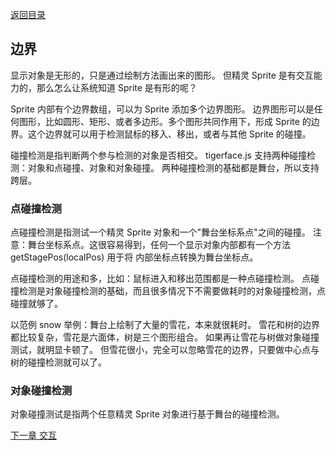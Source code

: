 [返回目录](readme.md)

## 边界

显示对象是无形的，只是通过绘制方法画出来的图形。
但精灵 Sprite 是有交互能力的，那么怎么让系统知道 Sprite 是有形的呢？

Sprite 内部有个边界数组，可以为 Sprite 添加多个边界图形。
边界图形可以是任何图形，比如圆形、矩形、或者多边形。多个图形共同作用下，形成
Sprite 的边界。这个边界就可以用于检测鼠标的移入、移出，或者与其他 Sprite 的碰撞。

碰撞检测是指判断两个参与检测的对象是否相交。
tigerface.js 支持两种碰撞检测：对象和点碰撞、对象和对象碰撞。
两种碰撞检测的基础都是舞台，所以支持跨层。


### 点碰撞检测

点碰撞检测是指测试一个精灵 Sprite 对象和一个"舞台坐标系点"之间的碰撞。
注意：舞台坐标系点。这很容易得到，任何一个显示对象内部都有一个方法 getStagePos(localPos) 用于将
内部坐标点转换为舞台坐标点。

点碰撞检测的用途和多，比如：鼠标进入和移出范围都是一种点碰撞检测。
点碰撞检测是对象碰撞检测的基础，而且很多情况下不需要做耗时的对象碰撞检测，点碰撞就够了。

以范例 snow 举例：舞台上绘制了大量的雪花，本来就很耗时。
雪花和树的边界都比较复杂，雪花是六面体，树是三个图形组合。
如果再让雪花与树做对象碰撞测试，就明显卡顿了。
但雪花很小，完全可以忽略雪花的边界，只要做中心点与树的碰撞检测就可以了。

### 对象碰撞检测

对象碰撞测试是指两个任意精灵 Sprite 对象进行基于舞台的碰撞检测。

[下一章 交互](interaction.md)